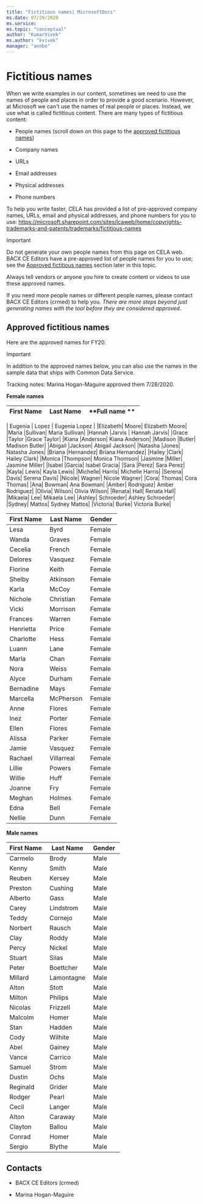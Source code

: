 ```yaml
---
title: "Fictitious names| MicrosoftDocs"
ms.date: 07/29/2020
ms.service: 
ms.topic: "conceptual"
author: "KumarVivek"
ms.author: "kvivek"
manager: "annbe"
---
```


# Fictitious names

When we write examples in our content, sometimes we need to use the names of
people and places in order to provide a good scenario. However, at Microsoft we
can't use the names of real people or places. Instead, we use what is called
fictitious content. There are many types of fictitious content: 

-   People names (scroll down on this page to the [approved fictitious names](#approved-fictitious-names)) 

-   Company names 

-   URLs 

-   Email addresses 

-   Physical addresses 

-   Phone numbers 

To help you write faster, CELA has provided a list of pre-approved company
names, URLs, email and physical addresses, and phone numbers for you to use:
<https://microsoft.sharepoint.com/sites/lcaweb/home/copyrights-trademarks-and-patents/trademarks/fictitious-names> 

> [!IMPORTANT]
> Do not generate your own people names from this page on CELA web. BACX CE Editors have a pre-approved list of people names for you to use; see the [Approved fictitious names](#approved-fictitious-names) section later in this topic. 
> 
> Always tell vendors or anyone you hire to create content or videos to use these approved names.
> 
> If you need more people names or different people names, please contact
BACX CE Editors (crmed) to help you. *There are more steps beyond just generating names with the tool before they are considered approved*.


## Approved fictitious names

Here are the approved names for FY20. 

> [!IMPORTANT]
> In addition to the approved names below, you can also use the names in the sample data that ships with Common Data Service.

Tracking notes: Marina Hogan-Maguire approved them 7/28/2020.

**Female names**

| **First Name**  | **Last Name**  | **Full name **  |
|-----------------|----------------|-----------------|

| Eugenia         | Lopez          | Eugenia Lopez   |
|Elizabeth|	Moore|	Elizabeth Moore|
|Maria	|Sullivan|	Maria Sullivan|
|Hannah	|Jarvis	| Hannah Jarvis|
|Grace	|Taylor	|Grace Taylor|
|Kiana	|Anderson|	Kiana Anderson|
|Madison	|Butler|	Madison Butler|
|Abigail	|Jackson|	Abigail Jackson|
|Natasha	|Jones|	Natasha Jones|
|Briana	|Hernandez|	Briana Hernandez|
|Hailey	|Clark|	Hailey Clark|
|Monica	|Thompson|	Monica Thomson|
|Jasmine	|Miller|	Jasmine Miller|
|Isabel	|Garcia|	Isabel Gracia|
|Sara	|Perez|	Sara Perez|
|Kayla|	Lewis|	Kayla Lewis|
|Michelle|	Harris|	Michelle Harris|
|Serena|	Davis|	Serena Davis|
|Nicole|	Wagner|	Nicole Wagner|
|Cora|	Thomas|	Cora Thomas|
|Ana|	Bowman|	Ana Bowman|
|Amber|	Rodriguez|	Amber Rodriguez|
|Olivia|	Wilson|	Olivia Wilson|
|Renata|	Hall|	Renata Hall|
|Mikaela|	Lee|	Mikaela Lee|
|Ashley|	Schroeder|	Ashley Schroeder|
|Sydney|	Mattos|	Sydney Mattos|
|Victoria|	Burke|	Victoria Burke|


| **First Name**  | **Last Name**  | **Gender**  |
|-----------------|----------------|-------------|
| Lesa            | Byrd           | Female      |
| Wanda           | Graves         | Female      |
| Cecelia         | French         | Female      |
| Delores         | Vasquez        | Female      |
| Florine         | Keith          | Female      |
| Shelby          | Atkinson       | Female      |
| Karla           | McCoy          | Female      |
| Nichole         | Christian      | Female      |
| Vicki           | Morrison       | Female      |
| Frances         | Warren         | Female      |
| Henrietta       | Price          | Female      |
| Charlotte       | Hess           | Female      |
| Luann           | Lane           | Female      |
| Marla           | Chan           | Female      |
| Nora            | Weiss          | Female      |
| Alyce           | Durham         | Female      |
| Bernadine       | Mays           | Female      |
| Marcella        | McPherson      | Female      |
| Anne            | Flores         | Female      |
| Inez            | Porter         | Female      | 
| Ellen           | Flores         | Female      |  
| Alissa          | Parker         | Female      | 
| Jamie           | Vasquez        | Female      | 
| Rachael         | Villarreal     | Female      | 
| Lillie          | Powers         | Female      | 
| Willie          | Huff           | Female      |
| Joanne          | Fry            | Female      |
| Meghan          | Holmes         | Female      |
| Edna            | Bell           | Female      |
| Nellie          | Dunn           | Female      |

**Male names**

| **First Name**  | **Last Name**  | **Gender**  |
|-----------------|----------------|-------------|
| Carmelo         | Brody          | Male        |
| Kenny           | Smith          | Male        |
| Reuben          | Kersey         | Male        |
| Preston         | Cushing        | Male        |
| Alberto         | Gass           | Male        |
| Carey           | Lindstrom      | Male        |
| Teddy           | Cornejo        | Male        |
| Norbert         | Rausch         | Male        |
| Clay            | Roddy          | Male        |
| Percy           | Nickel         | Male        |
| Stuart          | Silas          | Male        |
| Peter           | Boettcher      | Male        |
| Millard         | Lamontagne     | Male        |
| Alton           | Stott          | Male        |
| Milton          | Philips        | Male        |
| Nicolas         | Frizzell       | Male        |
| Malcolm         | Homer          | Male        |
| Stan            | Hadden         | Male        |
| Cody            | Wilhite        | Male        |
| Abel            | Gainey         | Male        |
| Vance           | Carrico        | Male        |
| Samuel          | Strom          | Male        |
| Dustin          | Ochs           | Male        |
| Reginald        | Grider         | Male        |
| Rodger          | Pearl          | Male        |
| Cecil           | Langer         | Male        |
| Alton           | Caraway        | Male        |
| Clayton         | Ballou         | Male        |
| Conrad          | Homer          | Male        |
| Sergio          | Blythe         | Male        |

## Contacts 

-   BACX CE Editors (crmed) 

-   Marina Hogan-Maguire
